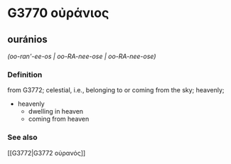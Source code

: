 # G3770 οὐράνιος

## ouránios

_(oo-ran'-ee-os | oo-RA-nee-ose | oo-RA-nee-ose)_

### Definition

from G3772; celestial, i.e., belonging to or coming from the sky; heavenly; 

- heavenly
  - dwelling in heaven
  - coming from heaven

### See also

[[G3772|G3772 οὐρανός]]
